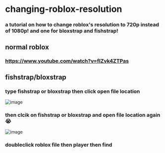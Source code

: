 # changing-roblox-resolution
### a tutorial on how to change roblox's resolution to 720p instead of 1080p! and one for bloxstrap and fishstrap!
## normal roblox
###  https://www.youtube.com/watch?v=fIZvk4ZTPas
## fishstrap/bloxstrap
### type fishstrap or bloxstrap then click open file location
![image](https://github.com/user-attachments/assets/b0456775-cdfd-4996-b048-c80ade7eda9e)
### then clcik on fishstrap or bloxstrap and open file location again 😭
![image](https://github.com/user-attachments/assets/a058451e-0b1f-480d-aaf3-521b73cf33a8)
### doubleclick roblox file then player then find
